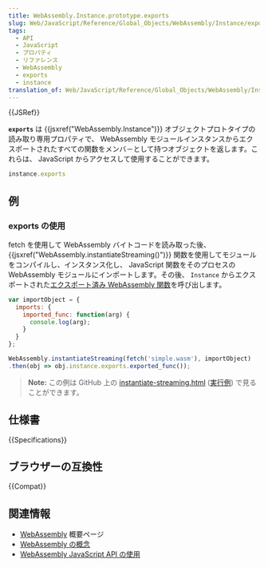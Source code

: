 ```yaml
---
title: WebAssembly.Instance.prototype.exports
slug: Web/JavaScript/Reference/Global_Objects/WebAssembly/Instance/exports
tags:
  - API
  - JavaScript
  - プロパティ
  - リファレンス
  - WebAssembly
  - exports
  - instance
translation_of: Web/JavaScript/Reference/Global_Objects/WebAssembly/Instance/exports
---
```

{{JSRef}}

**`exports`** は {{jsxref("WebAssembly.Instance")}} オブジェクトプロトタイプの読み取り専用プロパティで、 WebAssembly モジュールインスタンスからエクスポートされたすべての関数をメンバ－として持つオブジェクトを返します。これらは、 JavaScript からアクセスして使用することができます。

```js
instance.exports
```

## 例

### exports の使用

fetch を使用して WebAssembly バイトコードを読み取った後、 {{jsxref("WebAssembly.instantiateStreaming()")}} 関数を使用してモジュールをコンパイルし、インスタンス化し、 JavaScript 関数をそのプロセスの WebAssembly モジュールにインポートします。その後、 `Instance` からエクスポートされた[エクスポート済み WebAssembly 関数](/ja/docs/WebAssembly/Exported_functions)を呼び出します。

```js
var importObject = {
  imports: {
    imported_func: function(arg) {
      console.log(arg);
    }
  }
};

WebAssembly.instantiateStreaming(fetch('simple.wasm'), importObject)
.then(obj => obj.instance.exports.exported_func());
```

> **Note:** この例は GitHub 上の [instantiate-streaming.html](https://github.com/mdn/webassembly-examples/blob/master/js-api-examples/instantiate-streaming.html) ([実行例](https://mdn.github.io/webassembly-examples/js-api-examples/instantiate-streaming.html)) で見ることができます。</p>
</div>

## 仕様書

{{Specifications}}

## ブラウザーの互換性

{{Compat}}

## 関連情報

- [WebAssembly](/ja/docs/WebAssembly) 概要ページ
- [WebAssembly の概念](/ja/docs/WebAssembly/Concepts)
- [WebAssembly JavaScript API の使用](/ja/docs/WebAssembly/Using_the_JavaScript_API)
